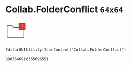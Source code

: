 # Collab.FolderConflict `64x64`
<img src="/img/Collab.FolderConflict.png" width=64 height=64>

``` CSharp
EditorGUIUtility.IconContent("Collab.FolderConflict")
```
```
8903646916365696551
```
